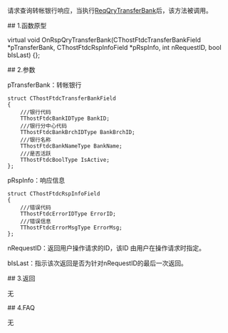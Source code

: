 <p>请求查询转帐银行响应，当执行<a href="../../CTHOSTFTDCTRADERSPI/REQQRYTRANSFERBANK/">ReqQryTransferBank</a>后，该方法被调用。</p>
<span class="anchor" id="20d9b3f6-4816-49f5-8452-094f50b26975"></span>
## 1.函数原型
<p>virtual void OnRspQryTransferBank(CThostFtdcTransferBankField *pTransferBank, CThostFtdcRspInfoField *pRspInfo, int nRequestID, bool bIsLast) {};</p>
<span class="anchor" id="735053c5-bf5b-4265-a712-cf835d022397"></span>
## 2.参数
<p>pTransferBank：转帐银行</p>
<pre><code>struct CThostFtdcTransferBankField
{
    ///银行代码
    TThostFtdcBankIDType BankID;
    ///银行分中心代码
    TThostFtdcBankBrchIDType BankBrchID;
    ///银行名称
    TThostFtdcBankNameType BankName;
    ///是否活跃
    TThostFtdcBoolType IsActive;
};
</code></pre>
<p>pRspInfo：响应信息</p>
<pre><code>struct CThostFtdcRspInfoField
{
    ///错误代码
    TThostFtdcErrorIDType ErrorID;
    ///错误信息
    TThostFtdcErrorMsgType ErrorMsg;
};
</code></pre>
<p>nRequestID：返回用户操作请求的ID，该ID 由用户在操作请求时指定。</p>
<p>bIsLast：指示该次返回是否为针对nRequestID的最后一次返回。</p>
<span class="anchor" id="31f46153-f76c-4879-a510-153e0e6e082f"></span>
## 3.返回
<p>无</p>
<span class="anchor" id="c48674d6-50e0-4bfd-97fd-1546908d2492"></span>
## 4.FAQ
<p>无</p>
